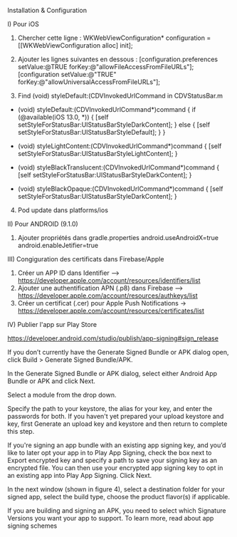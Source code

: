 Installation & Configuration


I) Pour iOS


1) Chercher cette ligne :
WKWebViewConfiguration* configuration = [[WKWebViewConfiguration alloc] init];


2) Ajouter les lignes suivantes en dessous : 
[configuration.preferences setValue:@TRUE forKey:@"allowFileAccessFromFileURLs"];
[configuration setValue:@"TRUE" forKey:@"allowUniversalAccessFromFileURLs"];


3) Find (void) styleDefault:(CDVInvokedUrlCommand in CDVStatusBar.m

- (void) styleDefault:(CDVInvokedUrlCommand*)command
{
    if (@available(iOS 13.0, *)) {
        [self setStyleForStatusBar:UIStatusBarStyleDarkContent];
    } else {
        [self setStyleForStatusBar:UIStatusBarStyleDefault];
    }
}

- (void) styleLightContent:(CDVInvokedUrlCommand*)command
{
    [self setStyleForStatusBar:UIStatusBarStyleLightContent];
}

- (void) styleBlackTranslucent:(CDVInvokedUrlCommand*)command
{
    [self setStyleForStatusBar:UIStatusBarStyleDarkContent];
}

- (void) styleBlackOpaque:(CDVInvokedUrlCommand*)command
{
    [self setStyleForStatusBar:UIStatusBarStyleDarkContent];
}


4) Pod update dans platforms/ios 





II) Pour ANDROID (9.1.0)


1) Ajouter propriétés dans gradle.properties 
android.useAndroidX=true
android.enableJetifier=true



III) Congiguration des certificats dans Firebase/Apple 

1) Créer un APP ID dans Identifier --> https://developer.apple.com/account/resources/identifiers/list
2) Ajouter une authentification APN (.p8) dans Firebase --> https://developer.apple.com/account/resources/authkeys/list
3) Créer un certificat (.cer) pour Apple Push Notifications -> https://developer.apple.com/account/resources/certificates/list



IV) Publier l'app sur Play Store

https://developer.android.com/studio/publish/app-signing#sign_release

If you don’t currently have the Generate Signed Bundle or APK dialog open, click Build > Generate Signed Bundle/APK.

In the Generate Signed Bundle or APK dialog, select either Android App Bundle or APK and click Next.

Select a module from the drop down.

Specify the path to your keystore, the alias for your key, and enter the passwords for both. If you haven't yet prepared your upload keystore and key, first Generate an upload key and keystore and then return to complete this step.

If you're signing an app bundle with an existing app signing key, and you’d like to later opt your app in to Play App Signing, check the box next to Export encrypted key and specify a path to save your signing key as an encrypted file. You can then use your encrypted app signing key to opt in an existing app into Play App Signing. Click Next.

In the next window (shown in figure 4), select a destination folder for your signed app, select the build type, choose the product flavor(s) if applicable.

If you are building and signing an APK, you need to select which Signature Versions you want your app to support. To learn more, read about app signing schemes

